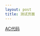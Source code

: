```yaml
---
layout: post
title: 测试页面
---
```


[AC代码](https://codeforces.com/problemset/submission/1328/76669996)



